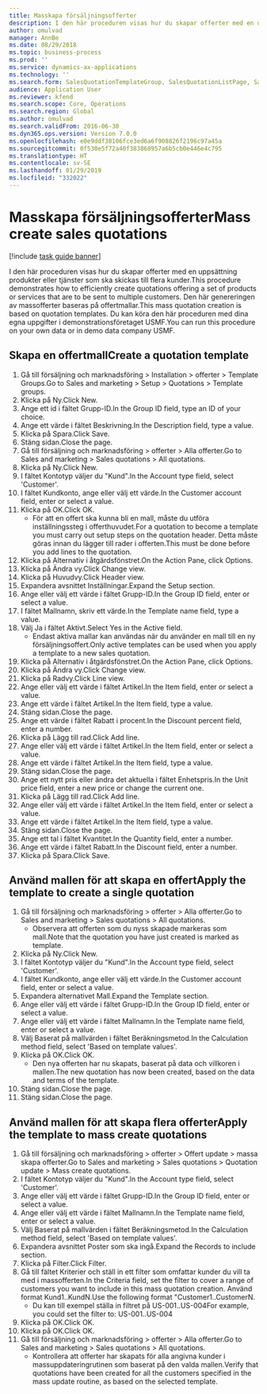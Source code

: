 ```yaml
---
title: Masskapa försäljningsofferter
description: I den här proceduren visas hur du skapar offerter med en uppsättning produkter eller tjänster som ska skickas till flera kunder.
author: omulvad
manager: AnnBe
ms.date: 08/29/2018
ms.topic: business-process
ms.prod: ''
ms.service: dynamics-ax-applications
ms.technology: ''
ms.search.form: SalesQuotationTemplateGroup, SalesQuotationListPage, SalesCreateQuotation, SalesQuotationTable, SysQueryForm
audience: Application User
ms.reviewer: kfend
ms.search.scope: Core, Operations
ms.search.region: Global
ms.author: omulvad
ms.search.validFrom: 2016-06-30
ms.dyn365.ops.version: Version 7.0.0
ms.openlocfilehash: e0e9ddf38106fce3ed6a6f908826f2196c97a45a
ms.sourcegitcommit: 0f530e5f72a40f383868957a6b5cb0e446e4c795
ms.translationtype: HT
ms.contentlocale: sv-SE
ms.lasthandoff: 01/29/2019
ms.locfileid: "332022"
---
```

# <a name="mass-create-sales-quotations"></a><span data-ttu-id="a4149-103">Masskapa försäljningsofferter</span><span class="sxs-lookup"><span data-stu-id="a4149-103">Mass create sales quotations</span></span>

[!include [task guide banner](../../includes/task-guide-banner.md)]

<span data-ttu-id="a4149-104">I den här proceduren visas hur du skapar offerter med en uppsättning produkter eller tjänster som ska skickas till flera kunder.</span><span class="sxs-lookup"><span data-stu-id="a4149-104">This procedure demonstrates how to efficiently create quotations offering a set of products or services that are to be sent to multiple customers.</span></span> <span data-ttu-id="a4149-105">Den här genereringen av massofferter baseras på offertmallar.</span><span class="sxs-lookup"><span data-stu-id="a4149-105">This mass quotation creation is based on quotation templates.</span></span> <span data-ttu-id="a4149-106">Du kan köra den här proceduren med dina egna uppgifter i demonstrationsföretaget USMF.</span><span class="sxs-lookup"><span data-stu-id="a4149-106">You can run this procedure on your own data or in demo data company USMF.</span></span>


## <a name="create-a-quotation-template"></a><span data-ttu-id="a4149-107">Skapa en offertmall</span><span class="sxs-lookup"><span data-stu-id="a4149-107">Create a quotation template</span></span>
1. <span data-ttu-id="a4149-108">Gå till försäljning och marknadsföring > Installation > offerter > Template Groups.</span><span class="sxs-lookup"><span data-stu-id="a4149-108">Go to Sales and marketing > Setup > Quotations > Template groups.</span></span>
2. <span data-ttu-id="a4149-109">Klicka på Ny.</span><span class="sxs-lookup"><span data-stu-id="a4149-109">Click New.</span></span>
3. <span data-ttu-id="a4149-110">Ange ett id i fältet Grupp-ID.</span><span class="sxs-lookup"><span data-stu-id="a4149-110">In the Group ID field, type an ID of your choice.</span></span>
4. <span data-ttu-id="a4149-111">Ange ett värde i fältet Beskrivning.</span><span class="sxs-lookup"><span data-stu-id="a4149-111">In the Description field, type a value.</span></span>
5. <span data-ttu-id="a4149-112">Klicka på Spara.</span><span class="sxs-lookup"><span data-stu-id="a4149-112">Click Save.</span></span>
6. <span data-ttu-id="a4149-113">Stäng sidan.</span><span class="sxs-lookup"><span data-stu-id="a4149-113">Close the page.</span></span>
7. <span data-ttu-id="a4149-114">Gå till försäljning och marknadsföring > offerter > Alla offerter.</span><span class="sxs-lookup"><span data-stu-id="a4149-114">Go to Sales and marketing > Sales quotations > All quotations.</span></span>
8. <span data-ttu-id="a4149-115">Klicka på Ny.</span><span class="sxs-lookup"><span data-stu-id="a4149-115">Click New.</span></span>
9. <span data-ttu-id="a4149-116">I fältet Kontotyp väljer du "Kund".</span><span class="sxs-lookup"><span data-stu-id="a4149-116">In the Account type field, select 'Customer'.</span></span>
10. <span data-ttu-id="a4149-117">I fältet Kundkonto, ange eller välj ett värde.</span><span class="sxs-lookup"><span data-stu-id="a4149-117">In the Customer account field, enter or select a value.</span></span>
11. <span data-ttu-id="a4149-118">Klicka på OK.</span><span class="sxs-lookup"><span data-stu-id="a4149-118">Click OK.</span></span>
    * <span data-ttu-id="a4149-119">För att en offert ska kunna bli en mall, måste du utföra inställningssteg i offerthuvudet.</span><span class="sxs-lookup"><span data-stu-id="a4149-119">For a quotation to become a template you must carry out  setup steps on the quotation header.</span></span> <span data-ttu-id="a4149-120">Detta måste göras innan du lägger till rader i offerten.</span><span class="sxs-lookup"><span data-stu-id="a4149-120">This must be done before you add lines to the quotation.</span></span>   
12. <span data-ttu-id="a4149-121">Klicka på Alternativ i åtgärdsfönstret.</span><span class="sxs-lookup"><span data-stu-id="a4149-121">On the Action Pane, click Options.</span></span>
13. <span data-ttu-id="a4149-122">Klicka på Ändra vy.</span><span class="sxs-lookup"><span data-stu-id="a4149-122">Click Change view.</span></span>
14. <span data-ttu-id="a4149-123">Klicka på Huvudvy.</span><span class="sxs-lookup"><span data-stu-id="a4149-123">Click Header view.</span></span>
15. <span data-ttu-id="a4149-124">Expandera avsnittet Inställningar.</span><span class="sxs-lookup"><span data-stu-id="a4149-124">Expand the Setup section.</span></span>
16. <span data-ttu-id="a4149-125">Ange eller välj ett värde i fältet Grupp-ID.</span><span class="sxs-lookup"><span data-stu-id="a4149-125">In the Group ID field, enter or select a value.</span></span>
17. <span data-ttu-id="a4149-126">I fältet Mallnamn, skriv ett värde.</span><span class="sxs-lookup"><span data-stu-id="a4149-126">In the Template name field, type a value.</span></span>
18. <span data-ttu-id="a4149-127">Välj Ja i fältet Aktivt.</span><span class="sxs-lookup"><span data-stu-id="a4149-127">Select Yes in the Active field.</span></span>
    * <span data-ttu-id="a4149-128">Endast aktiva mallar kan användas när du använder en mall till en ny försäljningsoffert.</span><span class="sxs-lookup"><span data-stu-id="a4149-128">Only active templates can be used when you apply a template to a new sales quotation.</span></span>  
19. <span data-ttu-id="a4149-129">Klicka på Alternativ i åtgärdsfönstret.</span><span class="sxs-lookup"><span data-stu-id="a4149-129">On the Action Pane, click Options.</span></span>
20. <span data-ttu-id="a4149-130">Klicka på Ändra vy.</span><span class="sxs-lookup"><span data-stu-id="a4149-130">Click Change view.</span></span>
21. <span data-ttu-id="a4149-131">Klicka på Radvy.</span><span class="sxs-lookup"><span data-stu-id="a4149-131">Click Line view.</span></span>
22. <span data-ttu-id="a4149-132">Ange eller välj ett värde i fältet Artikel.</span><span class="sxs-lookup"><span data-stu-id="a4149-132">In the Item field, enter or select a value.</span></span>
23. <span data-ttu-id="a4149-133">Ange ett värde i fältet Artikel.</span><span class="sxs-lookup"><span data-stu-id="a4149-133">In the Item field, type a value.</span></span>
24. <span data-ttu-id="a4149-134">Stäng sidan.</span><span class="sxs-lookup"><span data-stu-id="a4149-134">Close the page.</span></span>
25. <span data-ttu-id="a4149-135">Ange ett värde i fältet Rabatt i procent.</span><span class="sxs-lookup"><span data-stu-id="a4149-135">In the Discount percent field, enter a number.</span></span>
26. <span data-ttu-id="a4149-136">Klicka på Lägg till rad.</span><span class="sxs-lookup"><span data-stu-id="a4149-136">Click Add line.</span></span>
27. <span data-ttu-id="a4149-137">Ange eller välj ett värde i fältet Artikel.</span><span class="sxs-lookup"><span data-stu-id="a4149-137">In the Item field, enter or select a value.</span></span>
28. <span data-ttu-id="a4149-138">Ange ett värde i fältet Artikel.</span><span class="sxs-lookup"><span data-stu-id="a4149-138">In the Item field, type a value.</span></span>
29. <span data-ttu-id="a4149-139">Stäng sidan.</span><span class="sxs-lookup"><span data-stu-id="a4149-139">Close the page.</span></span>
30. <span data-ttu-id="a4149-140">Ange ett nytt pris eller ändra det aktuella i fältet Enhetspris.</span><span class="sxs-lookup"><span data-stu-id="a4149-140">In the Unit price field, enter a new price or change the current one.</span></span>
31. <span data-ttu-id="a4149-141">Klicka på Lägg till rad.</span><span class="sxs-lookup"><span data-stu-id="a4149-141">Click Add line.</span></span>
32. <span data-ttu-id="a4149-142">Ange eller välj ett värde i fältet Artikel.</span><span class="sxs-lookup"><span data-stu-id="a4149-142">In the Item field, enter or select a value.</span></span>
33. <span data-ttu-id="a4149-143">Ange ett värde i fältet Artikel.</span><span class="sxs-lookup"><span data-stu-id="a4149-143">In the Item field, type a value.</span></span>
34. <span data-ttu-id="a4149-144">Stäng sidan.</span><span class="sxs-lookup"><span data-stu-id="a4149-144">Close the page.</span></span>
35. <span data-ttu-id="a4149-145">Ange ett tal i fältet Kvantitet.</span><span class="sxs-lookup"><span data-stu-id="a4149-145">In the Quantity field, enter a number.</span></span>
36. <span data-ttu-id="a4149-146">Ange ett värde i fältet Rabatt.</span><span class="sxs-lookup"><span data-stu-id="a4149-146">In the Discount field, enter a number.</span></span>
37. <span data-ttu-id="a4149-147">Klicka på Spara.</span><span class="sxs-lookup"><span data-stu-id="a4149-147">Click Save.</span></span>

## <a name="apply-the-template-to-create-a-single-quotation"></a><span data-ttu-id="a4149-148">Använd mallen för att skapa en offert</span><span class="sxs-lookup"><span data-stu-id="a4149-148">Apply the template to create a single quotation</span></span>
1. <span data-ttu-id="a4149-149">Gå till försäljning och marknadsföring > offerter > Alla offerter.</span><span class="sxs-lookup"><span data-stu-id="a4149-149">Go to Sales and marketing > Sales quotations > All quotations.</span></span>
    * <span data-ttu-id="a4149-150">Observera att offerten som du nyss skapade markeras som mall.</span><span class="sxs-lookup"><span data-stu-id="a4149-150">Note that the quotation you have just created is marked as template.</span></span>  
2. <span data-ttu-id="a4149-151">Klicka på Ny.</span><span class="sxs-lookup"><span data-stu-id="a4149-151">Click New.</span></span>
3. <span data-ttu-id="a4149-152">I fältet Kontotyp väljer du "Kund".</span><span class="sxs-lookup"><span data-stu-id="a4149-152">In the Account type field, select 'Customer'.</span></span>
4. <span data-ttu-id="a4149-153">I fältet Kundkonto, ange eller välj ett värde.</span><span class="sxs-lookup"><span data-stu-id="a4149-153">In the Customer account field, enter or select a value.</span></span>
5. <span data-ttu-id="a4149-154">Expandera alternativet Mall.</span><span class="sxs-lookup"><span data-stu-id="a4149-154">Expand the Template section.</span></span>
6. <span data-ttu-id="a4149-155">Ange eller välj ett värde i fältet Grupp-ID.</span><span class="sxs-lookup"><span data-stu-id="a4149-155">In the Group ID field, enter or select a value.</span></span>
7. <span data-ttu-id="a4149-156">Ange eller välj ett värde i fältet Mallnamn.</span><span class="sxs-lookup"><span data-stu-id="a4149-156">In the Template name field, enter or select a value.</span></span>
8. <span data-ttu-id="a4149-157">Välj Baserat på mallvärden i fältet Beräkningsmetod.</span><span class="sxs-lookup"><span data-stu-id="a4149-157">In the Calculation method field, select 'Based on template values'.</span></span>
9. <span data-ttu-id="a4149-158">Klicka på OK.</span><span class="sxs-lookup"><span data-stu-id="a4149-158">Click OK.</span></span>
    * <span data-ttu-id="a4149-159">Den nya offerten har nu skapats, baserat på data och villkoren i mallen.</span><span class="sxs-lookup"><span data-stu-id="a4149-159">The new quotation has now been created, based on the data and terms of the template.</span></span>  
10. <span data-ttu-id="a4149-160">Stäng sidan.</span><span class="sxs-lookup"><span data-stu-id="a4149-160">Close the page.</span></span>
11. <span data-ttu-id="a4149-161">Stäng sidan.</span><span class="sxs-lookup"><span data-stu-id="a4149-161">Close the page.</span></span>

## <a name="apply-the-template-to-mass-create-quotations"></a><span data-ttu-id="a4149-162">Använd mallen för att skapa flera offerter</span><span class="sxs-lookup"><span data-stu-id="a4149-162">Apply the template to mass create quotations</span></span>
1. <span data-ttu-id="a4149-163">Gå till försäljning och marknadsföring > offerter > Offert update > massa skapa offerter.</span><span class="sxs-lookup"><span data-stu-id="a4149-163">Go to Sales and marketing > Sales quotations > Quotation update > Mass create quotations.</span></span>
2. <span data-ttu-id="a4149-164">I fältet Kontotyp väljer du "Kund".</span><span class="sxs-lookup"><span data-stu-id="a4149-164">In the Account type field, select 'Customer'.</span></span>
3. <span data-ttu-id="a4149-165">Ange eller välj ett värde i fältet Grupp-ID.</span><span class="sxs-lookup"><span data-stu-id="a4149-165">In the Group ID field, enter or select a value.</span></span>
4. <span data-ttu-id="a4149-166">Ange eller välj ett värde i fältet Mallnamn.</span><span class="sxs-lookup"><span data-stu-id="a4149-166">In the Template name field, enter or select a value.</span></span>
5. <span data-ttu-id="a4149-167">Välj Baserat på mallvärden i fältet Beräkningsmetod.</span><span class="sxs-lookup"><span data-stu-id="a4149-167">In the Calculation method field, select 'Based on template values'.</span></span>
6. <span data-ttu-id="a4149-168">Expandera avsnittet Poster som ska ingå.</span><span class="sxs-lookup"><span data-stu-id="a4149-168">Expand the Records to include section.</span></span>
7. <span data-ttu-id="a4149-169">Klicka på Filter.</span><span class="sxs-lookup"><span data-stu-id="a4149-169">Click Filter.</span></span>
8. <span data-ttu-id="a4149-170">Gå till fältet Kriterier och ställ in ett filter som omfattar kunder du vill ta med i massofferten.</span><span class="sxs-lookup"><span data-stu-id="a4149-170">In the Criteria field, set the filter to cover a range of customers you want to include in this mass quotation creation.</span></span> <span data-ttu-id="a4149-171">Använd format Kund1..KundN.</span><span class="sxs-lookup"><span data-stu-id="a4149-171">Use the following format "Customer1..CustomerN.</span></span>
    * <span data-ttu-id="a4149-172">Du kan till exempel ställa in filtret på US-001..US-004</span><span class="sxs-lookup"><span data-stu-id="a4149-172">For example, you could set the filter to: US-001..US-004</span></span>  
9. <span data-ttu-id="a4149-173">Klicka på OK.</span><span class="sxs-lookup"><span data-stu-id="a4149-173">Click OK.</span></span>
10. <span data-ttu-id="a4149-174">Klicka på OK.</span><span class="sxs-lookup"><span data-stu-id="a4149-174">Click OK.</span></span>
11. <span data-ttu-id="a4149-175">Gå till försäljning och marknadsföring > offerter > Alla offerter.</span><span class="sxs-lookup"><span data-stu-id="a4149-175">Go to Sales and marketing > Sales quotations > All quotations.</span></span>
    * <span data-ttu-id="a4149-176">Kontrollera att offerter har skapats för alla angivna kunder i massuppdateringrutinen som baserat på den valda mallen.</span><span class="sxs-lookup"><span data-stu-id="a4149-176">Verify that quotations have been created for all the customers specified in the mass update routine, as based on the selected template.</span></span>  

